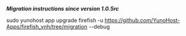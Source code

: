 ***Migration instructions since version 1.0.5rc***

sudo yunohost app upgrade firefish -u https://github.com/YunoHost-Apps/firefish_ynh/tree/migration --debug

